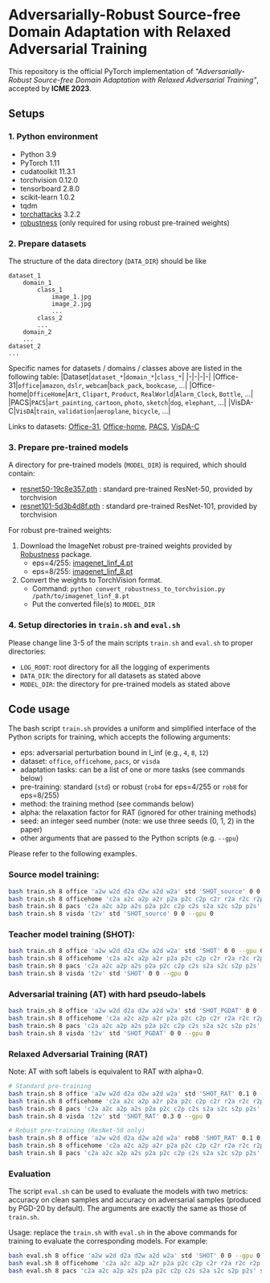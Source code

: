 # Adversarially-Robust Source-free Domain Adaptation with Relaxed Adversarial Training

This repository is the official PyTorch implementation of _"Adversarially-Robust Source-free Domain Adaptation with Relaxed Adversarial Training"_, accepted by **ICME 2023**.

## Setups

### 1. Python environment

- Python 3.9
- PyTorch 1.11
- cudatoolkit 11.3.1
- torchvision 0.12.0
- tensorboard 2.8.0
- scikit-learn 1.0.2
- tqdm
- [torchattacks](https://github.com/Harry24k/adversarial-attacks-pytorch) 3.2.2
- [robustness](https://github.com/MadryLab/robustness) (only required for using robust pre-trained weights)

### 2. Prepare datasets

The structure of the data directory (`DATA_DIR`) should be like
```
dataset_1
    domain_1
        class_1
            image_1.jpg
            image_2.jpg
            ...
        class_2
        ...
    domain_2
    ...
dataset_2
...
```

Specific names for datasets / domains / classes above are listed in the following table:
|Dataset|`dataset_*`|`domain_*`|`class_*`|
|-|-|-|-|
|Office-31|`office`|`amazon`, `dslr`, `webcam`|`back_pack`, `bookcase`, ...|
|Office-home|`OfficeHome`|`Art`, `Clipart`, `Product`, `RealWorld`|`Alarm_Clock`, `Bottle`, ...|
|PACS|`PACS`|`art_painting`, `cartoon`, `photo`, `sketch`|`dog`, `elephant`, ...|
|VisDA-C|`VisDA`|`train`, `validation`|`aeroplane`, `bicycle`, ...|

Links to datasets: [Office-31](https://www.cc.gatech.edu/~judy/domainadapt), [Office-home](https://www.hemanthdv.org/officeHomeDataset), [PACS](https://dali-dl.github.io/project_iccv2017), [VisDA-C](http://ai.bu.edu/visda-2017)

### 3. Prepare pre-trained models

A directory for pre-trained models (`MODEL_DIR`) is required, which should contain:
- [resnet50-19c8e357.pth](https://download.pytorch.org/models/resnet50-19c8e357.pth) : standard pre-trained ResNet-50, provided by torchvision
- [resnet101-5d3b4d8f.pth](https://download.pytorch.org/models/resnet101-5d3b4d8f.pth) : standard pre-trained ResNet-101, provided by torchvision

For robust pre-trained weights:
1. Download the ImageNet robust pre-trained weights provided by [Robustness](https://github.com/MadryLab/robustness) package.
    - eps=4/255: [imagenet_linf_4.pt](https://www.dropbox.com/s/axfuary2w1cnyrg/imagenet_linf_4.pt?dl=0)
    - eps=8/255: [imagenet_linf_8.pt](https://www.dropbox.com/s/yxn15a9zklz3s8q/imagenet_linf_8.pt?dl=0)
2. Convert the weights to TorchVision format.
    - Command: `python convert_robustness_to_torchvision.py /path/to/imagenet_linf_8.pt`
    - Put the converted file(s) to `MODEL_DIR`


### 4. Setup directories in `train.sh` and `eval.sh`

Please change line 3-5 of the main scripts `train.sh` and `eval.sh` to proper directories:
- `LOG_ROOT`: root directory for all the logging of experiments
- `DATA_DIR`: the directory for all datasets as stated above
- `MODEL_DIR`: the directory for pre-trained models as stated above

## Code usage

The bash script `train.sh` provides a uniform and simplified interface of the Python scripts for training, which accepts the following arguments:
- eps: adversarial perturbation bound in l_inf (e.g., `4`, `8`, `12`)
- dataset: `office`, `officehome`, `pacs`, or `visda`
- adaptation tasks: can be a list of one or more tasks (see commands below)
- pre-training: standard (`std`) or robust (`rob4` for eps=4/255 or `rob8` for eps=8/255)
- method: the training method (see commands below)
- alpha: the relaxation factor for RAT (ignored for other training methods)
- seed: an integer seed number (note: we use three seeds (0, 1, 2) in the paper)
- other arguments that are passed to the Python scripts (e.g. `--gpu`)

Please refer to the following examples.

### Source model training:
```bash
bash train.sh 8 office 'a2w w2d d2a d2w a2d w2a' std 'SHOT_source' 0 0 --gpu 0
bash train.sh 8 officehome 'c2a a2c a2p a2r p2a p2c c2p c2r r2a r2c r2p p2r' std 'SHOT_source' 0 0 --gpu 0
bash train.sh 8 pacs 'c2a a2c a2p a2s p2a p2c c2p c2s s2a s2c s2p p2s' std 'SHOT_source' 0 0 --gpu 0
bash train.sh 8 visda 't2v' std 'SHOT_source' 0 0 --gpu 0
```

### Teacher model training (SHOT):
```bash
bash train.sh 8 office 'a2w w2d d2a d2w a2d w2a' std 'SHOT' 0 0 --gpu 0
bash train.sh 8 officehome 'c2a a2c a2p a2r p2a p2c c2p c2r r2a r2c r2p p2r' std 'SHOT' 0 0 --gpu 0
bash train.sh 8 pacs 'c2a a2c a2p a2s p2a p2c c2p c2s s2a s2c s2p p2s' std 'SHOT' 0 0 --gpu 0
bash train.sh 8 visda 't2v' std 'SHOT' 0 0 --gpu 0
```

### Adversarial training (AT) with hard pseudo-labels
```bash
bash train.sh 8 office 'a2w w2d d2a d2w a2d w2a' std 'SHOT_PGDAT' 0 0 --gpu 0
bash train.sh 8 officehome 'c2a a2c a2p a2r p2a p2c c2p c2r r2a r2c r2p p2r' std 'SHOT_PGDAT' 0 0 --gpu 0
bash train.sh 8 pacs 'c2a a2c a2p a2s p2a p2c c2p c2s s2a s2c s2p p2s' std 'SHOT_PGDAT' 0 0 --gpu 0
bash train.sh 8 visda 't2v' std 'SHOT_PGDAT' 0 0 --gpu 0
```

### Relaxed Adversarial Training (RAT)

Note: AT with soft labels is equivalent to RAT with alpha=0.

```bash
# Standard pre-training
bash train.sh 8 office 'a2w w2d d2a d2w a2d w2a' std 'SHOT_RAT' 0.1 0 --gpu 0
bash train.sh 8 officehome 'c2a a2c a2p a2r p2a p2c c2p c2r r2a r2c r2p p2r' std 'SHOT_RAT' 0.2 0 --gpu 0
bash train.sh 8 pacs 'c2a a2c a2p a2s p2a p2c c2p c2s s2a s2c s2p p2s' std 'SHOT_RAT' 0.4 0 --gpu 0
bash train.sh 8 visda 't2v' std 'SHOT_RAT' 0.3 0 --gpu 0

# Robust pre-training (ResNet-50 only)
bash train.sh 8 office 'a2w w2d d2a d2w a2d w2a' rob8 'SHOT_RAT' 0.1 0 --gpu 0
bash train.sh 8 officehome 'c2a a2c a2p a2r p2a p2c c2p c2r r2a r2c r2p p2r' rob8 'SHOT_RAT' 0.2 0 --gpu 0
bash train.sh 8 pacs 'c2a a2c a2p a2s p2a p2c c2p c2s s2a s2c s2p p2s' rob8 'SHOT_RAT' 0.4 0 --gpu 0
```

### Evaluation

The script `eval.sh` can be used to evaluate the models with two metrics: accuracy on clean samples and accuracy on adversarial samples (produced by PGD-20 by default). The arguments are exactly the same as those of `train.sh`.

Usage: replace the `train.sh` with `eval.sh` in the above commands for training to evaluate the corresponding models. For example:
```bash
bash eval.sh 8 office 'a2w w2d d2a d2w a2d w2a' std 'SHOT' 0 0 --gpu 0
bash eval.sh 8 officehome 'c2a a2c a2p a2r p2a p2c c2p c2r r2a r2c r2p p2r' std 'SHOT_PGDAT' 0 0 --gpu 0
bash eval.sh 8 pacs 'c2a a2c a2p a2s p2a p2c c2p c2s s2a s2c s2p p2s' std 'SHOT_RAT' 0.4 0 --gpu 0
```
